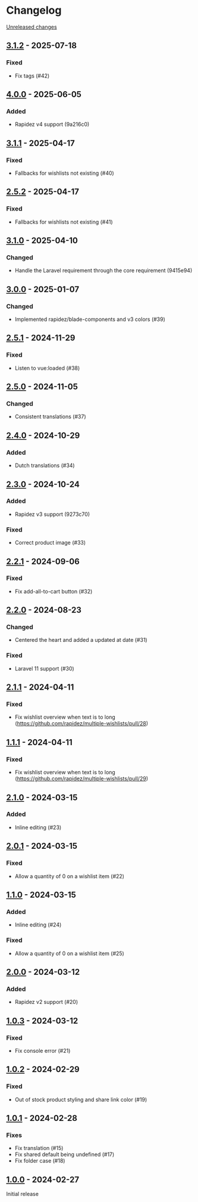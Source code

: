 # Changelog 

[Unreleased changes](https://github.com/rapidez/multiple-wishlists/compare/3.1.2...master)
## [3.1.2](https://github.com/rapidez/multiple-wishlists/releases/tag/3.1.2) - 2025-07-18

### Fixed

- Fix tags (#42)

## [4.0.0](https://github.com/rapidez/multiple-wishlists/releases/tag/4.0.0) - 2025-06-05

### Added

- Rapidez v4 support (9a216c0)

## [3.1.1](https://github.com/rapidez/multiple-wishlists/releases/tag/3.1.1) - 2025-04-17

### Fixed

- Fallbacks for wishlists not existing (#40)

## [2.5.2](https://github.com/rapidez/multiple-wishlists/releases/tag/2.5.2) - 2025-04-17

### Fixed

- Fallbacks for wishlists not existing (#41)

## [3.1.0](https://github.com/rapidez/multiple-wishlists/releases/tag/3.1.0) - 2025-04-10

### Changed

- Handle the Laravel requirement through the core requirement (9415e94)

## [3.0.0](https://github.com/rapidez/multiple-wishlists/releases/tag/3.0.0) - 2025-01-07

### Changed

- Implemented rapidez/blade-components and v3 colors (#39)

## [2.5.1](https://github.com/rapidez/multiple-wishlists/releases/tag/2.5.1) - 2024-11-29

### Fixed

- Listen to vue:loaded (#38)

## [2.5.0](https://github.com/rapidez/multiple-wishlists/releases/tag/2.5.0) - 2024-11-05

### Changed

- Consistent translations (#37)

## [2.4.0](https://github.com/rapidez/multiple-wishlists/releases/tag/2.4.0) - 2024-10-29

### Added

- Dutch translations (#34)

## [2.3.0](https://github.com/rapidez/multiple-wishlists/releases/tag/2.3.0) - 2024-10-24

### Added

- Rapidez v3 support (9273c70)

### Fixed

- Correct product image (#33)

## [2.2.1](https://github.com/rapidez/multiple-wishlists/releases/tag/2.2.1) - 2024-09-06

### Fixed

- Fix add-all-to-cart button (#32)

## [2.2.0](https://github.com/rapidez/multiple-wishlists/releases/tag/2.2.0) - 2024-08-23

### Changed

- Centered the heart and added a updated at date (#31)

### Fixed

- Laravel 11 support (#30)

## [2.1.1](https://github.com/rapidez/multiple-wishlists/releases/tag/2.1.1) - 2024-04-11

### Fixed
- Fix wishlist overview when text is to long (https://github.com/rapidez/multiple-wishlists/pull/28)

## [1.1.1](https://github.com/rapidez/multiple-wishlists/releases/tag/1.1.1) - 2024-04-11

### Fixed
- Fix wishlist overview when text is to long (https://github.com/rapidez/multiple-wishlists/pull/29)

## [2.1.0](https://github.com/rapidez/multiple-wishlists/releases/tag/2.1.0) - 2024-03-15

### Added

- Inline editing (#23)

## [2.0.1](https://github.com/rapidez/multiple-wishlists/releases/tag/2.0.1) - 2024-03-15

### Fixed

- Allow a quantity of 0 on a wishlist item (#22)

## [1.1.0](https://github.com/rapidez/multiple-wishlists/releases/tag/1.1.0) - 2024-03-15

### Added

- Inline editing (#24)

### Fixed

- Allow a quantity of 0 on a wishlist item (#25)

## [2.0.0](https://github.com/rapidez/multiple-wishlists/releases/tag/2.0.0) - 2024-03-12

### Added

- Rapidez v2 support (#20)

## [1.0.3](https://github.com/rapidez/multiple-wishlists/releases/tag/1.0.3) - 2024-03-12

### Fixed

- Fix console error (#21)

## [1.0.2](https://github.com/rapidez/multiple-wishlists/releases/tag/1.0.2) - 2024-02-29

### Fixed

- Out of stock product styling and share link color (#19)

## [1.0.1](https://github.com/rapidez/multiple-wishlists/releases/tag/1.0.1) - 2024-02-28

### Fixes

- Fix translation (#15)
- Fix shared default being undefined (#17)
- Fix folder case (#18)

## [1.0.0](https://github.com/rapidez/multiple-wishlists/releases/tag/1.0.0) - 2024-02-27

Initial release

